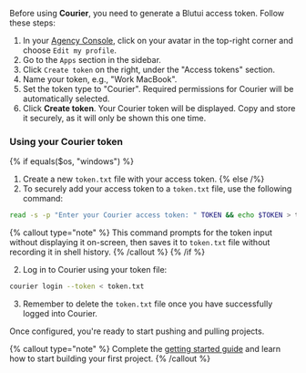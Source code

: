Before using **Courier**, you need to generate a Blutui access token. Follow these steps:

1. In your [Agency Console](https://console.blutui.com), click on your avatar in the top-right corner and choose `Edit my profile`.
2. Go to the `Apps` section in the sidebar.
3. Click `Create token` on the right, under the "Access tokens" section.
4. Name your token, e.g., "Work MacBook".
5. Set the token type to "Courier". Required permissions for Courier will be automatically selected.
6. Click **Create token**. Your Courier token will be displayed. Copy and store it securely, as it will only be shown this one time.

### Using your Courier token

{% if equals($os, "windows") %}
1. Create a new `token.txt` file with your access token.
{% else /%}
1. To securely add your access token to a `token.txt` file, use the following command:

```bash
read -s -p "Enter your Courier access token: " TOKEN && echo $TOKEN > token.txt
```

{% callout type="note" %}
This command prompts for the token input without displaying it on-screen, then saves it to `token.txt` file without recording it in shell history.
{% /callout %}
{% /if %}


2. Log in to Courier using your token file:

```bash
courier login --token < token.txt
```

3. Remember to delete the `token.txt` file once you have successfully logged into Courier.

Once configured, you're ready to start pushing and pulling projects.

{% callout type="note" %}
Complete the [getting started guide](/docs/courier/getting-started#linking-your-project) and learn how to start building your first project.
{% /callout %}
